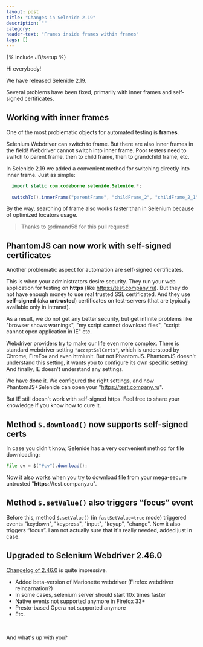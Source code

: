 ```yaml
---
layout: post
title: "Changes in Selenide 2.19"
description: ""
category:
header-text: "Frames inside frames within frames"
tags: []
---
```

{% include JB/setup %}

Hi everybody!

We have released Selenide 2.19. 

Several problems have been fixed, primarily with inner frames and self-signed certificates. 


## Working with inner frames

One of the most problematic objects for automated testing is **frames**. 

Selenium Webdriver can switch to frame. But there are also inner frames in the field! Webdriver cannot switch into
 inner frame. Poor testers need to switch to parent frame, then to child frame, then to grandchild frame, etc.

In Selenide 2.19 we added a convenient method for switching directly into inner frame. Just as simple:

```java
  import static com.codeborne.selenide.Selenide.*;
  
  switchTo().innerFrame("parentFrame", "childFrame_2", "childFrame_2_1");
```

By the way, searching of frame also works faster than in Selenium because of optimized locators usage.

> Thanks to @dimand58 for this pull request!


## PhantomJS can now work with self-signed certificates

Another problematic aspect for automation are self-signed certificates.

This is when your administrators desire security. They run your web application for testing on **https** 
(like https://test.company.ru). But they do not have enough money to use real trusted SSL certificated.
And they use **self-signed** (aka **untrusted**) certificates on test-servers (that are typically available only in intranet). 

As a result, we do not get any better security, but get infinite problems like "browser shows warnings", 
"my script cannot download files", "script cannot open application in IE" etc. 

Webdriver providers try to make our life even more complex. There is standard webdriver setting `"acceptSslCerts"`,
which is understood by Chrome, FireFox and even htmlunit. But not PhantomJS. PhantomJS doesn't understand this setting,
it wants you to configure its own specific setting! And finally, IE doesn't understand any settings.

We have done it. We configured the right settings, and now PhantomJS+Selenide can open your "https://test.company.ru".

But IE still doesn't work with self-signed https. Feel free to share your knowledge if you know how to cure it.

## Method `$.download()` now supports self-signed certs

In case you didn't know, Selenide has a very convenient method for file downloading:

```java
File cv = $("#cv").download();
```

Now it also works when you try to download file from your mega-secure untrusted "**https**://test.company.ru". 

## Method `$.setValue()` also triggers “focus” event

Before this, method `$.setValue()` (in `fastSetValue=true` mode) triggered events "keydown", "keypress", "input", 
"keyup", "change". Now it also triggers “focus”. I am not actually sure that it's really needed, added just in case.

## Upgraded to Selenium Webdriver 2.46.0

[Changelog of 2.46.0](https://raw.githubusercontent.com/SeleniumHQ/selenium/master/java/CHANGELOG) is quite impressive. 

* Added beta-version of Marionette webdriver (Firefox webdriver reincarnation?)
* In some cases, selenium server should start 10x times faster
* Native events not supported anymore in Firefox 33+
* Presto-based Opera not supported anymore
* Etc. 

<br/>

And what's up with you?

<br/>